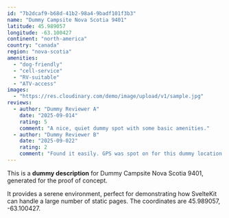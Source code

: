 ```yaml
---
id: "7b2dcaf9-b68d-41b2-98a4-9badf101f3b3"
name: "Dummy Campsite Nova Scotia 9401"
latitude: 45.989057
longitude: -63.100427
continent: "north-america"
country: "canada"
region: "nova-scotia"
amenities:
  - "dog-friendly"
  - "cell-service"
  - "RV-suitable"
  - "ATV-access"
images:
  - "https://res.cloudinary.com/demo/image/upload/v1/sample.jpg"
reviews:
  - author: "Dummy Reviewer A"
    date: "2025-09-014"
    rating: 5
    comment: "A nice, quiet dummy spot with some basic amenities."
  - author: "Dummy Reviewer B"
    date: "2025-09-022"
    rating: 2
    comment: "Found it easily. GPS was spot on for this dummy location."
---
```


This is a **dummy description** for Dummy Campsite Nova Scotia 9401, generated for the proof of concept.

It provides a serene environment, perfect for demonstrating how SvelteKit can handle a large number of static pages. The coordinates are 45.989057, -63.100427.
